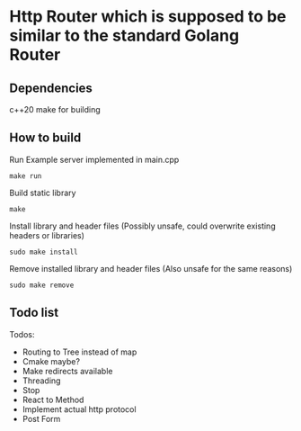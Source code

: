# Http Router which is supposed to be similar to the standard Golang Router
## Dependencies
c++20
make for building

## How to build
Run Example server implemented in main.cpp
```
make run
```

Build static library
```
make
```

Install library and header files (Possibly unsafe, could overwrite existing headers or libraries)
```
sudo make install
```

Remove installed library and header files (Also unsafe for the same reasons)
```
sudo make remove
```

## Todo list
Todos: 
- Routing to Tree instead of map
- Cmake maybe?
- Make redirects available
- Threading
- Stop
- React to Method
- Implement actual http protocol
- Post Form
